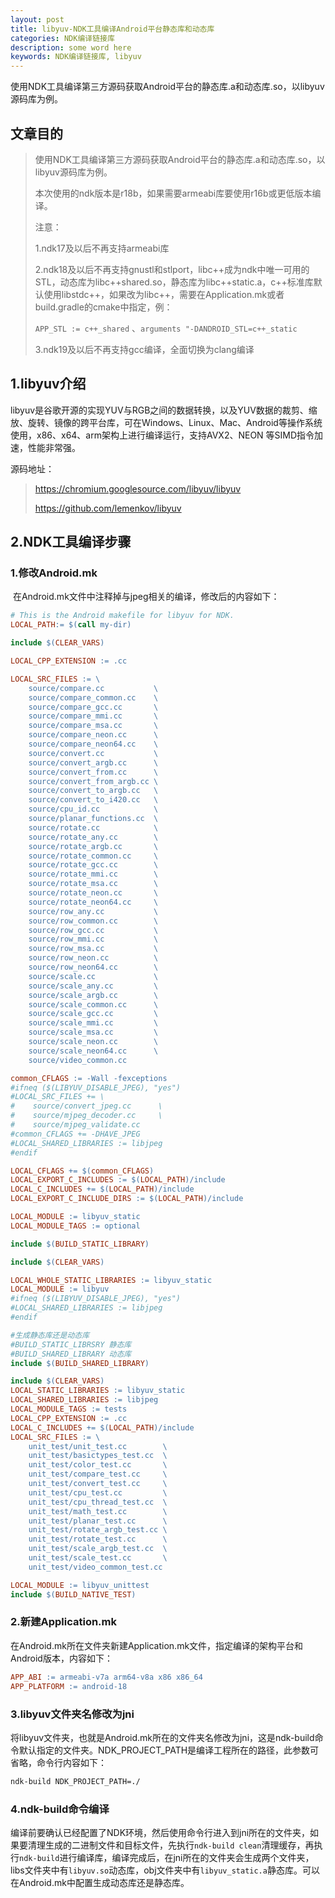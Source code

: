 ```yaml
---
layout: post
title: libyuv-NDK工具编译Android平台静态库和动态库
categories: NDK编译链接库
description: some word here
keywords: NDK编译链接库, libyuv
---
```


使用NDK工具编译第三方源码获取Android平台的静态库.a和动态库.so，以libyuv源码库为例。

## 文章目的

> 使用NDK工具编译第三方源码获取Android平台的静态库.a和动态库.so，以libyuv源码库为例。
>
> 本次使用的ndk版本是r18b，如果需要armeabi库要使用r16b或更低版本编译。
>
> 注意：
>
> 1.ndk17及以后不再支持armeabi库
>
> 2.ndk18及以后不再支持gnustl和stlport，libc++成为ndk中唯一可用的STL，动态库为libc++shared.so，静态库为libc++static.a，c++标准库默认使用libstdc++，如果改为libc++，需要在Application.mk或者build.gradle的cmake中指定，例：
>
> `APP_STL := c++_shared` 、`arguments "-DANDROID_STL=c++_static`
>
> 3.ndk19及以后不再支持gcc编译，全面切换为clang编译

## 1.libyuv介绍

libyuv是谷歌开源的实现YUV与RGB之间的数据转换，以及YUV数据的裁剪、缩放、旋转、镜像的跨平台库，可在Windows、Linux、Mac、Android等操作系统使用，x86、x64、arm架构上进行编译运行，支持AVX2、NEON 等SIMD指令加速，性能非常强。

源码地址：

> <https://chromium.googlesource.com/libyuv/libyuv>
>
> <https://github.com/lemenkov/libyuv>

## 2.NDK工具编译步骤

### **1.修改Android.mk**

​	在Android.mk文件中注释掉与jpeg相关的编译，修改后的内容如下：

```makefile
# This is the Android makefile for libyuv for NDK.
LOCAL_PATH:= $(call my-dir)

include $(CLEAR_VARS)

LOCAL_CPP_EXTENSION := .cc

LOCAL_SRC_FILES := \
    source/compare.cc           \
    source/compare_common.cc    \
    source/compare_gcc.cc       \
    source/compare_mmi.cc       \
    source/compare_msa.cc       \
    source/compare_neon.cc      \
    source/compare_neon64.cc    \
    source/convert.cc           \
    source/convert_argb.cc      \
    source/convert_from.cc      \
    source/convert_from_argb.cc \
    source/convert_to_argb.cc   \
    source/convert_to_i420.cc   \
    source/cpu_id.cc            \
    source/planar_functions.cc  \
    source/rotate.cc            \
    source/rotate_any.cc        \
    source/rotate_argb.cc       \
    source/rotate_common.cc     \
    source/rotate_gcc.cc        \
    source/rotate_mmi.cc        \
    source/rotate_msa.cc        \
    source/rotate_neon.cc       \
    source/rotate_neon64.cc     \
    source/row_any.cc           \
    source/row_common.cc        \
    source/row_gcc.cc           \
    source/row_mmi.cc           \
    source/row_msa.cc           \
    source/row_neon.cc          \
    source/row_neon64.cc        \
    source/scale.cc             \
    source/scale_any.cc         \
    source/scale_argb.cc        \
    source/scale_common.cc      \
    source/scale_gcc.cc         \
    source/scale_mmi.cc         \
    source/scale_msa.cc         \
    source/scale_neon.cc        \
    source/scale_neon64.cc      \
    source/video_common.cc

common_CFLAGS := -Wall -fexceptions
#ifneq ($(LIBYUV_DISABLE_JPEG), "yes")
#LOCAL_SRC_FILES += \
#    source/convert_jpeg.cc      \
#    source/mjpeg_decoder.cc     \
#    source/mjpeg_validate.cc
#common_CFLAGS += -DHAVE_JPEG
#LOCAL_SHARED_LIBRARIES := libjpeg
#endif

LOCAL_CFLAGS += $(common_CFLAGS)
LOCAL_EXPORT_C_INCLUDES := $(LOCAL_PATH)/include
LOCAL_C_INCLUDES += $(LOCAL_PATH)/include
LOCAL_EXPORT_C_INCLUDE_DIRS := $(LOCAL_PATH)/include

LOCAL_MODULE := libyuv_static
LOCAL_MODULE_TAGS := optional

include $(BUILD_STATIC_LIBRARY)

include $(CLEAR_VARS)

LOCAL_WHOLE_STATIC_LIBRARIES := libyuv_static
LOCAL_MODULE := libyuv
#ifneq ($(LIBYUV_DISABLE_JPEG), "yes")
#LOCAL_SHARED_LIBRARIES := libjpeg
#endif

#生成静态库还是动态库
#BUILD_STATIC_LIBRSRY 静态库
#BUILD_SHARED_LIBRARY 动态库
include $(BUILD_SHARED_LIBRARY)

include $(CLEAR_VARS)
LOCAL_STATIC_LIBRARIES := libyuv_static
LOCAL_SHARED_LIBRARIES := libjpeg
LOCAL_MODULE_TAGS := tests
LOCAL_CPP_EXTENSION := .cc
LOCAL_C_INCLUDES += $(LOCAL_PATH)/include
LOCAL_SRC_FILES := \
    unit_test/unit_test.cc        \
    unit_test/basictypes_test.cc  \
    unit_test/color_test.cc       \
    unit_test/compare_test.cc     \
    unit_test/convert_test.cc     \
    unit_test/cpu_test.cc         \
    unit_test/cpu_thread_test.cc  \
    unit_test/math_test.cc        \
    unit_test/planar_test.cc      \
    unit_test/rotate_argb_test.cc \
    unit_test/rotate_test.cc      \
    unit_test/scale_argb_test.cc  \
    unit_test/scale_test.cc       \
    unit_test/video_common_test.cc

LOCAL_MODULE := libyuv_unittest
include $(BUILD_NATIVE_TEST)

```

### **2.新建Application.mk**

​	在Android.mk所在文件夹新建Application.mk文件，指定编译的架构平台和Android版本，内容如下：

```makefile
APP_ABI := armeabi-v7a arm64-v8a x86 x86_64
APP_PLATFORM := android-18
```

### **3.libyuv文件夹名修改为jni**

​	将libyuv文件夹，也就是Android.mk所在的文件夹名修改为jni，这是ndk-build命令默认指定的文件夹。NDK_PROJECT_PATH是编译工程所在的路径，此参数可省略，命令行内容如下：

```sh
ndk-build NDK_PROJECT_PATH=./
```

### **4.ndk-build命令编译**

编译前要确认已经配置了NDK环境，然后使用命令行进入到jni所在的文件夹，如果要清理生成的二进制文件和目标文件，先执行`ndk-build clean`清理缓存，再执行`ndk-build`进行编译库，编译完成后，在jni所在的文件夹会生成两个文件夹，libs文件夹中有`libyuv.so`动态库，obj文件夹中有`libyuv_static.a`静态库。可以在Android.mk中配置生成动态库还是静态库。